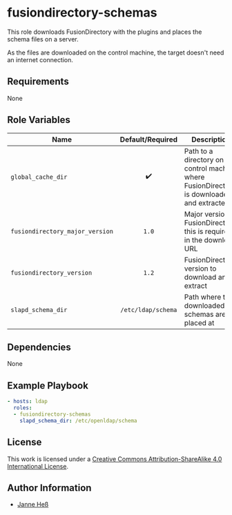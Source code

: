 # fusiondirectory-schemas

This role downloads FusionDirectory with the plugins and places the schema files on a server.

As the files are downloaded on the control machine, the target doesn't need an internet connection.

## Requirements

None

## Role Variables

| Name                            | Default/Required   | Description                                                                                     |
|---------------------------------|:------------------:|-------------------------------------------------------------------------------------------------|
| `global_cache_dir`              | :heavy_check_mark: | Path to a directory on the control machine where FusionDirectory is downloaded and extracted to |
| `fusiondirectory_major_version` | `1.0`              | Major version of FusionDirectory, this is required in the download URL                          |
| `fusiondirectory_version`       | `1.2`              | FusionDirectory version to download and extract                                                 |
| `slapd_schema_dir`              | `/etc/ldap/schema` | Path where the downloaded schemas are placed at                                                 |

## Dependencies

None

## Example Playbook

```yml
- hosts: ldap
  roles:
  - fusiondirectory-schemas
    slapd_schema_dir: /etc/openldap/schema
```

## License

This work is licensed under a [Creative Commons Attribution-ShareAlike 4.0 International License](http://creativecommons.org/licenses/by-sa/4.0/).

## Author Information

- [Janne Heß](https://github.com/dasJ)
